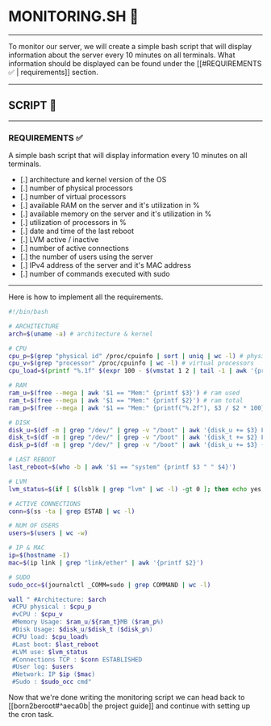# MONITORING.SH 🎥
***
To monitor our server, we will create a simple bash script that will display information about the server every 10 minutes on all terminals. What information should be displayed can be found under the [[#REQUIREMENTS ✅ | requirements]] section.
***
## SCRIPT 📝
***
### REQUIREMENTS ✅
A simple bash script that will display information every 10 minutes on all terminals.
- [.] architecture and kernel version of the OS
- [.] number of physical processors
- [.] number of virtual processors
- [.] available RAM on the server and it's utilization in %
- [.] available memory on the server and it's utilization in %
- [.] utilization of processors in %
- [.] date and time of the last reboot
- [.] LVM active / inactive
- [.] number of active connections
- [.] the number of users using the server
- [.] IPv4 address of the server and it's MAC address
- [.] number of commands executed with sudo
***
Here is how to implement all the requirements.
```bash
#!/bin/bash

# ARCHITECTURE
arch=$(uname -a) # architecture & kernel

# CPU
cpu_p=$(grep "physical id" /proc/cpuinfo | sort | uniq | wc -l) # physical processors
cpu_v=$(grep "processor" /proc/cpuinfo | wc -l) # virtual processors
cpu_load=$(printf "%.1f" $(expr 100 - $(vmstat 1 2 | tail -1 | awk '{printf $15}'))) # processor % load

# RAM
ram_u=$(free --mega | awk '$1 == "Mem:" {printf $3}') # ram used
ram_t=$(free --mega | awk '$1 == "Mem:" {printf $2}') # ram total
ram_p=$(free --mega | awk '$1 == "Mem:" {printf("%.2f"), $3 / $2 * 100}') # ram % usage

# DISK
disk_u=$(df -m | grep "/dev/" | grep -v "/boot" | awk '{disk_u += $3} END {print disk_u}') # disk used
disk_t=$(df -m | grep "/dev/" | grep -v "/boot" | awk '{disk_t += $2} END {printf ("%.1fGb\n"), disk_t/1024}') # disk total
disk_p=$(df -m | grep "/dev/" | grep -v "/boot" | awk '{disk_u += $3} {disk_t+= $2} END {printf("%d"), disk_u/disk_t*100}') # disk % usage

# LAST REBOOT
last_reboot=$(who -b | awk '$1 == "system" {printf $3 " " $4}')

# LVM
lvm_status=$(if [ $(lsblk | grep "lvm" | wc -l) -gt 0 ]; then echo yes; else echo no; fi)

# ACTIVE CONNECTIONS
conn=$(ss -ta | grep ESTAB | wc -l)

# NUM OF USERS
users=$(users | wc -w)

# IP & MAC
ip=$(hostname -I)
mac=$(ip link | grep "link/ether" | awk '{printf $2}')

# SUDO
sudo_occ=$(journalctl _COMM=sudo | grep COMMAND | wc -l)

wall " #Architecture: $arch
 #CPU physical : $cpu_p
 #vCPU : $cpu_v
 #Memory Usage: $ram_u/${ram_t}MB ($ram_p%)
 #Disk Usage: $disk_u/$disk_t ($disk_p%)
 #CPU load: $cpu_load%
 #Last boot: $last_reboot
 #LVM use: $lvm_status
 #Connections TCP : $conn ESTABLISHED
 #User log: $users
 #Network: IP $ip ($mac)
 #Sudo : $sudo_occ cmd"
```

Now that we're done writing the monitoring script we can head back to [[born2beroot#^aeca0b| the project guide]] and continue with setting up the cron task.
